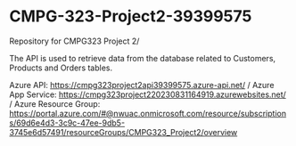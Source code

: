 # CMPG-323-Project2-39399575
Repository for CMPG323 Project 2/

The API is used to retrieve data from the database related to Customers, Products and Orders tables.

Azure API: https://cmpg323project2api39399575.azure-api.net/ /
Azure App Service: https://cmpg323project220230831164919.azurewebsites.net/ /
Azure Resource Group: https://portal.azure.com/#@nwuac.onmicrosoft.com/resource/subscriptions/69d6e4d3-3c9c-47ee-9db5-3745e6d57491/resourceGroups/CMPG323_Project2/overview
